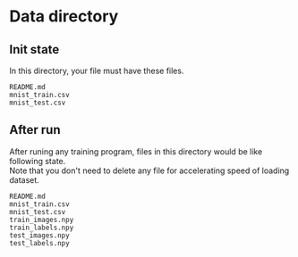# Data directory

## Init state

In this directory, your file must have these files.

```
README.md
mnist_train.csv
mnist_test.csv
```

## After run

After runing any training program, files in this directory would be like following state. <br />
Note that you don't need to delete any file for accelerating speed of loading dataset. 

```
README.md
mnist_train.csv
mnist_test.csv
train_images.npy
train_labels.npy
test_images.npy
test_labels.npy
```
